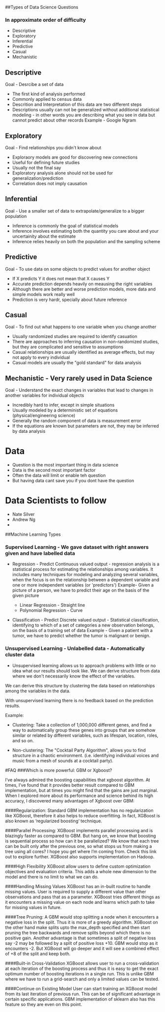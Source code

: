 ##Types of Data Science Questions
### In approximate order of difficulty
* Descriptive
* Exploratory
* Inferential
* Predictive
* Casual
* Mechanistic

## Descriptive
Goal - Desrcibe a set of data
* The first kind of analysis performed
* Commonly applied to census data
* Descrition and Interpretation of this data are two different steps
* Descriptions usually can not be generalized without additional statistical modeling - 
  in other words you are describing what you see in data but cannot predict about other records
Example - Google Ngram

## Exploratory
Goal - Find relationships you didn't know about
* Exploraory models are good for discovering new connections
* Useful for defining future studies
* Usually not the final say
* Exploratory analysis alone should not be used for generalization/prediction
* Correlation does not imply causation

## Inferential
Goal - Use a smaller set of data to extrapolate/generalize to a bigger population
* Inference is commonly the goal of statistical models
* Inference involves estimating both the quantity you care about and your uncertainity about the estimate
* Inference relies heavily on both the population and the sampling scheme

## Predictive
Goal - To use data on some objects to predict values for another object
* If X predicts Y it does not mean that X causes Y
* Accurate prediction depends heavily on meausing the right variables
* Although there are better and worse prediction models, more data and simple models work really well
* Prediction is very hardr, specially about future reference

## Casual
Goal - To find out what happens to one variable when you change another
* Usually randomized studies are required to identify casuation
* There are approaches to inferring causation in non-randomized studies, but they are complicated and sensitive to assumptions
* Casual relationships are usually identified as average effects, but may not apply to every individual
* Casual models are usually the "gold standard" for data analysis

## Mechanistic  - Very rarely used in Data Science
Goal - Understand the exact changes in variables that lead to changes in another variables for individual objects
* Incredibly hard to infer, except in simple situations
* Usually modeled by a deterministic set of equations (physical/engineering science)
* Generally the random component of data is measurement error
* If the equations are known but parameters are not, they may be inferred by data analysis

# Data
* Question is the most important thing in data science
* Data is the second most important factor
* Often the data will limit or enable teh question
* But having data cant save you if you dont have the question


# Data Scientists to follow
* Nate Silver
* Andrew Ng
* 


##Machine Learning Types
### Supervised Learning  - We gave dataset with right answers given and have labelled data
* Regression - Predict Continuous valued output - regression analysis is a statistical process for estimating the relationships among variables. It includes many techniques for modeling and analyzing several variables, when the focus is on the relationship between a dependent variable and one or more independent variables (or 'predictors')
Example- Given a picture of a person, we have to predict their age on the basis of the given picture

    * Linear Regression - Straight line
    * Polynomial Regression - Curve


* Classification - Predict Discrete valued output - Statistical classification, identifying to which of a set of categories a new observation belongs, on the basis of a training set of data
Example - Given a patient with a tumor, we have to predict whether the tumor is malignant or benign.

### Unsupervised Learning - Unlabelled data - Automatically cluster data
* Unsupervised learning allows us to approach problems with little or no idea what our results should look like. We can derive structure from data where we don't necessarily know the effect of the variables.

We can derive this structure by clustering the data based on relationships among the variables in the data.

With unsupervised learning there is no feedback based on the prediction results.

Example:

* Clustering: Take a collection of 1,000,000 different genes, and find a way to automatically group these genes into groups that are somehow similar or related by different variables, such as lifespan, location, roles, and so on.

* Non-clustering: The "Cocktail Party Algorithm", allows you to find structure in a chaotic environment. (i.e. identifying individual voices and music from a mesh of sounds at a cocktail party).











#FAQ
###Which is more powerful: GBM or Xgboost?

I’ve always admired the boosting capabilities that xgboost algorithm. At times, I’ve found that it provides better result compared to GBM implementation, but at times you might find that the gains are just marginal. When I explored more about its performance and science behind its high accuracy, I discovered many advantages of Xgboost over GBM:

####Regularization:
Standard GBM implementation has no regularization like XGBoost, therefore it also helps to reduce overfitting.
In fact, XGBoost is also known as ‘regularized boosting‘ technique.

####Parallel Processing:
XGBoost implements parallel processing and is blazingly faster as compared to GBM.
But hang on, we know that boosting is sequential process so how can it be parallelized? We know that each tree can be built only after the previous one, so what stops us from making a tree using all cores? I hope you get where I’m coming from. Check this link out to explore further.
XGBoost also supports implementation on Hadoop.

####High Flexibility
XGBoost allow users to define custom optimization objectives and evaluation criteria.
This adds a whole new dimension to the model and there is no limit to what we can do.

####Handling Missing Values
XGBoost has an in-built routine to handle missing values.
User is required to supply a different value than other observations and pass that as a parameter. XGBoost tries different things as it encounters a missing value on each node and learns which path to take for missing values in future.

####Tree Pruning:
A GBM would stop splitting a node when it encounters a negative loss in the split. Thus it is more of a greedy algorithm.
XGBoost on the other hand make splits upto the max_depth specified and then start pruning the tree backwards and remove splits beyond which there is no positive gain.
Another advantage is that sometimes a split of negative loss say -2 may be followed by a split of positive loss +10. GBM would stop as it encounters -2. But XGBoost will go deeper and it will see a combined effect of +8 of the split and keep both.

####Built-in Cross-Validation
XGBoost allows user to run a cross-validation at each iteration of the boosting process and thus it is easy to get the exact optimum number of boosting iterations in a single run.
This is unlike GBM where we have to run a grid-search and only a limited values can be tested.

####Continue on Existing Model
User can start training an XGBoost model from its last iteration of previous run. This can be of significant advantage in certain specific applications.
GBM implementation of sklearn also has this feature so they are even on this point.



